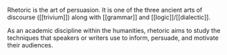 Rhetoric is the art of persuasion. It is one of the three ancient arts of discourse ([[trivium]]) along with [[grammar]] and [[logic]]/[[dialectic]].

As an academic discipline within the humanities, rhetoric aims to study the techniques that speakers or writers use to inform, persuade, and motivate their audiences.